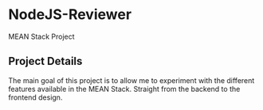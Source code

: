 # NodeJS-Reviewer
MEAN Stack Project

## Project Details
The main goal of this project is to allow me to experiment with the different features available in the MEAN Stack. Straight from
the backend to the frontend design.